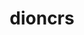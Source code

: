---
title: dioncrs
github: https://github.com/dioncrs
mode: dark
transition: 3s
archetype:
  - Little Bit of Everything
---
